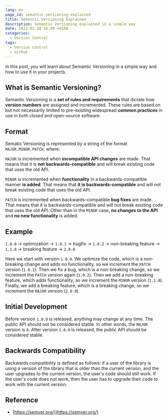 ```yaml
---
lang: en
page_id: semantic-versioning-explained
title: Semantic Versioning Explained
description: Semantic Versioning explained in a simple way
date: 2023-02-28 16:40 +0100
categories:
  - Version Control
tags:
  - Version Control
  - Github
---
```


In this post, you will learn about Semantic Versioning in a simple way and how to use it in your projects.

## What is Semantic Versioning?

Semantic Versioning is a **set of rules and requirements** that dictate how **version numbers** are assigned and incremented. These rules are based on but not necessarily limited to pre-existing widespread **common practices** in use in both closed and open-source software.

## Format

Sematic Versioning is represented by a string of the format `MAJOR.MINOR.PATCH`, where:

`MAJOR` is incremented when **incompatible API changes** are made. That means that it is **not backwards-compatible** and will break existing code that uses the old API.

`MINOR` is incremented when **functionality** in a backwards-compatible manner **is added**. That means that **it is backwards-compatible** and will not break existing code that uses the old API.

`PATCH` is incremented when backwards-compatible **bug fixes** are made. That means that it is backwards-compatible and will not break existing code that uses the old API. Other than in the `MINOR` case, **no changes to the API** and **no new functionality** is added.

## Example

`1.0.0` -> optimization -> `1.0.1` -> bugfix -> `1.0.2` -> non-breaking feature -> `1.1.0` -> breaking feature -> `2.0.0`

Here we start with version `1.0.0`. We optimize the code, which is a non-breaking change and adds no functionality, so we increment the `PATCH` version (`1.0.1`).  Then we fix a bug, which is a non-breaking change, so we increment the `PATCH` version again (`1.0.2`). Then we add a non-breaking feature, which adds functionality, so we increment the `MINOR` version (`1.1.0`). Finally, we add a breaking feature, which is a breaking change, so we increment the `MAJOR` version (`2.0.0`).

## Initial Development

Before version `1.0.0` is released, anything may change at any time. The public API should not be considered stable. In other words, the `MAJOR` version is `0`. After version `1.0.0` is released, the public API should be considered stable.

## Backwards Compatibility

Backwards compatibility is defined as follows: if a user of the library is using a version of the library that is older than the current version, and the user upgrades to the current version, the user's code should still work. If the user's code does not work, then the user has to upgrade their code to work with the current version.

## Reference

- [https://semver.org/](https://semver.org/)
